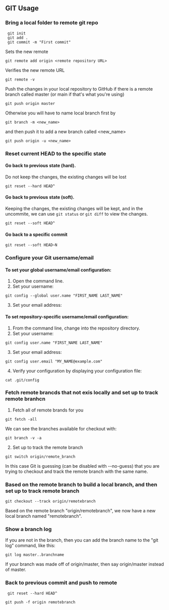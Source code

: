 ## GIT Usage

### Bring a local folder to remote git repo

```git
 git init
 git add .
 git commit -m "First commit"
```

Sets the new remote

```git
git remote add origin <remote repository URL>
```

Verifies the new remote URL

```git
git remote -v
```

Push the changes in your local repository to GitHub if there is a remote branch called master (or main if that's what
you're using)

```git
git push origin master
```

Otherwise you will have to name local branch first by

```git
git branch -m <new_name>
```

and then push it to add a new branch called <new_name>

```git
git push origin -u <new_name>
```

### Reset current HEAD to the specific state

#### Go back to previous state (hard).

Do not keep the changes, the existing changes will be lost

```git
git reset --hard HEAD^
```

#### Go back to previous state (soft).

Keeping the changes, the existing changes will be kept, and in the uncommite, we can use `git status` or `git diff` to
view the changes.

```git
git reset --soft HEAD^
```

#### Go back to a specific commit

```git
git reset --soft HEAD~N
```

### Configure your Git username/email

#### To set your global username/email configuration:

1. Open the command line.
2. Set your username:

```git
git config --global user.name "FIRST_NAME LAST_NAME"
```

3. Set your email address:

#### To set repository-specific username/email configuration:

1. From the command line, change into the repository directory.
2. Set your username:

```git
git config user.name "FIRST_NAME LAST_NAME"
```

3. Set your email address:

```git
git config user.email "MY_NAME@example.com"

```

4. Verify your configuration by displaying your configuration file:

```git
cat .git/config
```

### Fetch remote brancds that not exis locally and set up to track remote branhcn

1. Fetch all of remote brands for you

```git
git fetch -all
```    

We can see the branches available for checkout with:

```shell
git branch -v -a
```

2. Set up to track the remote branch

```git
git switch origin/remote_branch
```     

In this case Git is guessing (can be disabled with --no-guess) that you are trying to checkout and track the remote
branch with the same name.

### Based on the remote branch to build a local branch, and then set up to track remote branch

```git
git checkout --track origin/remotebranch
```

Based on the remote branch "origin/remotebranch", we now have a new local branch named "remotebranch".

### Show a branch log

If you are not in the branch, then you can add the branch name to the "git log" command, like this:

```git
git log master..branchname
```

If your branch was made off of origin/master, then say origin/master instead of master.

### Back to previous commit and push to remote

```shell
 git reset --hard HEAD^
```

```
git push -f origin remotebranch
```

